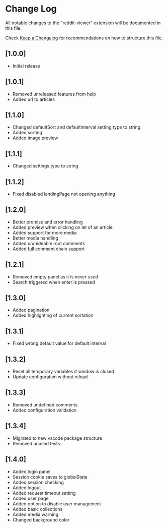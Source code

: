 # Change Log

All notable changes to the "reddit-viewer" extension will be documented in this file.

Check [Keep a Changelog](http://keepachangelog.com/) for recommendations on how to structure this file.

## [1.0.0]

- Initial release

## [1.0.1]

- Removed unreleased features from help
- Added url to articles

## [1.1.0]

- Changed defaultSort and defaultInterval setting type to string
- Added sorting
- Added image preview

## [1.1.1]

- Changed settings type to string

## [1.1.2]

- Fixed disabled landingPage not opening anything

## [1.2.0]

- Better promise and error handling
- Added preview when clicking on let of an article
- Added support for more media
- Better media handling
- Added un/hideable root comments
- Added full comment chain support

## [1.2.1]

- Removed empty panel as it is never used
- Search triggered when enter is pressed

## [1.3.0]

- Added pagination
- Added highlighting of current sortation

## [1.3.1]

- Fixed wrong default value for default interval

## [1.3.2]

- Reset all temporary variables if window is closed
- Update configuration without reload

## [1.3.3]

- Removed undefined comments
- Added configuration validation

## [1.3.4]

- Migrated to new vscode package structure
- Removed unused tests

## [1.4.0]

- Added login panel
- Session cookie saves to globalState
- Added session checking
- Added logout
- Added request timeout setting
- Added user page
- Added option to disable user management
- Added basic collections
- Added media warning
- Changed background color